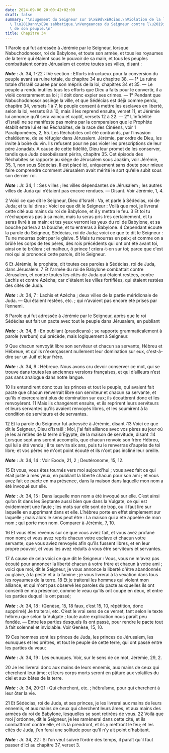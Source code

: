 ```yaml
---
date: 2024-09-06 20:00:42+02:00
draft: false
summary: "\nJugement du Seigneur sur S\xE9d\xE9cias.\nViolation de la loi touchant\
  \ l\u2019ann\xE9e sabbatique.\nVengeances du Seigneur contre l\u2019infid\xE9lit\xE9\
  \ de son peuple.\n"
title: Chapitre 34
---
```





1 Parole qui fut adressée à Jérémie par le Seigneur, lorsque Nabuchodonosor, roi de Babylone, et toute son armée, et tous les royaumes de la terre qui étaient sous le pouvoir de sa main, et tous les peuples combattaient contre Jérusalem et contre toutes ses villes, disant :

***Note*** :  Jr. 34, 1-22 : IVe section : Efforts infructueux pour la conversion du peuple avant sa ruine totale, du chapitre 34 au chapitre 38. ― 1° La ruine totale d’Israël causée par son mépris de la loi, chapitres 34 et 35. ― Le peuple a rendu inutiles tous les efforts que Dieu a faits pour le convertir, il a violé constamment sa loi ; il doit donc expier ses crimes. ― 1° Pendant que Nabuchodonosor assiège la ville, et que Sédécias est déjà comme perdu, chapitre 34, versets 1 à 7, le peuple consent à mettre les esclaves en liberté, selon la loi, versets 8 à 10, mais il les reprend ensuite, verset 11, et Jérémie lui annonce qu’il sera vaincu et captif, versets 12 à 22. ― 2° L’infidélité d’Israël ne se manifeste pas moins par la comparaison que le Prophète établit entre lui et les Réchabites, de la race des Cinéens, voir 1 Paralipomènes, 2, 55. Les Réchabites ont été contraints, par l’invasion chaldéenne, de se réfugier dans Jérusalem. Jérémie, par ordre de Dieu, les invite à boire du vin. Ils refusent pour ne pas
violer les prescriptions de leur père Jonadab. A cause de cette fidélité, Dieu leur promet de les conserver, tandis que Juda désobéissant périra, chapitre 35. Cet épisode des Réchabites se rapporte au siège de Jérusalem sous Joakim, voir Jérémie, 35, 1, non sous Sédécias. Il est placé ici, uniquement sans doute pour mieux faire comprendre comment Jérusalem avait mérité le sort qu’elle subit sous son dernier roi.

***Note*** :  Jr. 34, 1 : Ses villes ; les villes dépendantes de Jérusalem ; les autres villes de Juda qui n’étaient pas encore rendues. ― Disant. Voir Jérémie, 1, 4.


2 Voici ce que dit le Seigneur, Dieu d'Israël : Va, et parle à Sédécias, roi de Juda; et tu lui diras : Voici ce que dit le Seigneur : Voilà que moi, je livrerai cette cité aux mains du roi de Babylone, et il y mettra le feu. 3 Et toi tu n'échapperas pas à sa main, mais tu seras pris très certainement, et tu seras livré à sa main: et tes yeux verront les yeux du roi de Babylone, et sa bouche parlera à ta bouche, et tu entreras à Babylone. 4 Cependant écoute la parole du Seigneur, Sédécias, roi de Juda; voici ce que te dit le Seigneur : Tu ne mourras point par le glaive. 5 Mais tu mourras en paix; et comme on a brûlé les corps de tes pères, des rois précédents qui ont ont été avant toi, ainsi on te brûlera ; et malheur, ô prince ! criera-t-on sur toi; parce que c'est moi qui ai prononcé cette parole, dit le Seigneur.


6 Et Jérémie, le prophète, dit toutes ces paroles à Sédécias, roi de Juda, dans Jérusalem. 7 Et l'armée du roi de Babylone combattait contre Jérusalem, et contre toutes les cités de Juda qui étaient restées, contre Lachis et contre Azécha; car c'étaient les villes fortifiées, qui étaient restées des cités de Juda.

***Note*** :  Jr. 34, 7 : Lachis et Azécha ; deux villes de la partie méridionale de Juda. ― Qui étaient restées, etc. ; qui n’avaient pas encore été prises par l’ennemi.


8 Parole qui fut adressée à Jérémie par le Seigneur, après que le roi Sédécias eut fait un pacte avec tout le peuple dans Jérusalem, en publiant

***Note*** :  Jr. 34, 8 : En publiant (praedicans) ; se rapporte grammaticalement à parole (verbum) qui précède, mais logiquement à Seigneur.

9 Que chacun renvoyât libre son serviteur et chacun sa servante, Hébreu et Hébreue, et qu'ils n'exerçassent nullement leur domination sur eux, c'est-à-dire sur un Juif et leur frère.

***Note*** :  Jr. 34, 9 : Hébreue. Nous avons cru devoir conserver ce mot, qui se trouve dans toutes les anciennes versions françaises, et qui d’ailleurs n’est pas sans analogue dans notre langue.

10 Ils entendirent donc tous les princes et tout le peuple, qui avaient fait pacte que chacun renverrait libre son serviteur et chacun sa servante, et qu'ils n'exerceraient plus de domination sur eux; ils écoutèrent donc et les renvoyèrent. 11 Mais ils changèrent ensuite, et ils reprirent leurs serviteurs et leurs servantes qu'ils avaient renvoyés libres, et les soumirent à la condition de serviteurs et de servantes.


12 Et la parole du Seigneur fut adressée à Jérémie, disant :13 Voici ce que dit le Seigneur, Dieu d'Israël : Moi, j'ai fait alliance avec vos pères au jour où je les ai retirés de la terre d'Egypte, de la maison de servitude, disant :14 Lorsque sept ans seront accomplis, que chacun renvoie son frère Hébreu, qui lui a été vendu ; il te servira six ans, puis tu le renverras d'auprès de toi libre; et vos pères ne m'ont point écouté et ils n'ont pas incliné leur oreille.

***Note*** :  Jr. 34, 14 : Voir Exode, 21, 2 ; Deutéronome, 15, 12.

15 Et vous, vous êtes tournés vers moi aujourd'hui ; vous avez fait ce qui était juste à mes yeux, en publiant la liberté chacun pour son ami ; et vous avez fait ce pacte en ma présence, dans la maison dans laquelle mon nom a été invoqué sur elle.

***Note*** :  Jr. 34, 15 : Dans laquelle mon nom a été invoqué sur elle. C’est ainsi qu’on lit dans les Septante aussi bien que dans la Vulgate, ce qui est évidemment une faute ; les mots sur elle sont de trop, ou il faut lire sur laquelle en supprimant dans et elle. L’hébreu porte en effet simplement sur laquelle ; mais alors le sens peut être : La maison qui a été appelée de mon nom ; qui porte mon nom. Comparer à Jérémie, 7, 10.

16 Et vous êtes revenus sur ce que vous aviez fait, et vous avez profané mon nom; et vous avez repris chacun votre esclave et chacun votre servante, que vous aviez renvoyés afin qu'ils fussent libres, et en leur propre pouvoir, et vous les avez réduits à vous être serviteurs et servantes.


17 A cause de cela voici ce que dit le Seigneur : Vous, vous ne m'avez pas écouté pour annoncer la liberté chacun à votre frère et chacun à votre ami ; voici que moi, dit le Seigneur, je vous annonce la liberté d'être abandonnés au glaive, à la peste et à la famine ; je vous livrerai à la vexation dans tous les royaumes de la terre. 18 Et je traiterai les hommes qui violent mon alliance, et qui n'ont pas observé les paroles du pacte auxquelles ils ont consenti en ma présence, comme le veau qu'ils ont coupé en deux, et entre les parties duquel ils ont passé;

***Note*** :  Jr. 34, 18 : (Genèse, 15, 18 faux, c’est 15, 10, répétition, donc supprimé) Je traiterai, etc. C’est le vrai sens de ce verset, tant selon le texte hébreu que selon la Vulgate ; toute autre explication nous paraît peu fondée. ― Entre les parties desquels ils ont passé, pour rendre le pacte tout à fait solennel et inviolable. Voir Genèse, 15, 10.

19 Ces hommes sont les princes de Juda, les princes de Jérusalem, les eunuques et les prêtres, et tout le peuple de cette terre, qui ont passé entre les parties du veau;

***Note*** :  Jr. 34, 19 : Les eunuques. Voir, sur le sens de ce mot, Jérémie, 29, 2.

20 Je les livrerai donc aux mains de leurs ennemis, aux mains de ceux qui cherchent leur âme; et leurs corps morts seront en pâture aux volatiles du ciel et aux bêtes de la terre.

***Note*** :  Jr. 34, 20-21 : Qui cherchent, etc. ; hébraïsme, pour qui cherchent à leur ôter la vie.

21 Et Sédécias, roi de Juda, et ses princes, je les livrerai aux mains de leurs ennemis, et aux mains de ceux qui cherchent leurs âmes, et aux mains des armées du roi de Babylone, lesquelles se sont retirées de vous. 22 Voilà que moi j'ordonne, dit le Seigneur, je les ramènerai dans cette cité, et ils combattront contre elle, et ils la prendront, et ils y mettront le feu; et les cités de Juda, j'en ferai une solitude pour qu'il n'y ait point d'habitant.

***Note*** :  Jr. 34, 22 : Si l’on veut suivre l’ordre des temps, il paraît qu’il faut passer d’ici au chapitre 37, verset 3.

